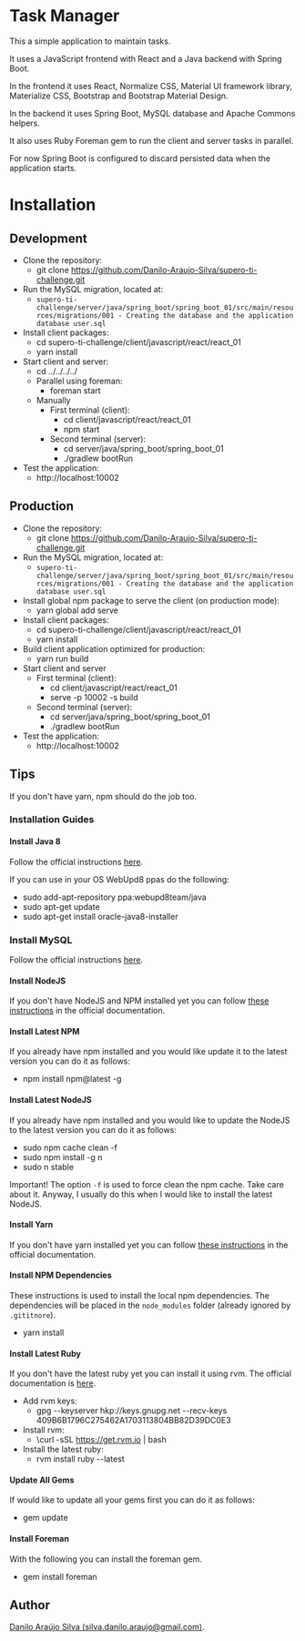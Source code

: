 # Task Manager

This a simple application to maintain tasks.

It uses a JavaScript frontend with React and a Java backend with Spring Boot.

In the frontend it uses React, Normalize CSS, Material UI framework library,
Materialize CSS, Bootstrap and Bootstrap Material Design.

In the backend it uses Spring Boot, MySQL database and Apache Commons helpers.

It also uses Ruby Foreman gem to run the client and server tasks in parallel.

For now Spring Boot is configured to discard persisted data when the application starts.

# Installation

## Development
- Clone the repository:
    - git clone https://github.com/Danilo-Araujo-Silva/supero-ti-challenge.git
- Run the MySQL migration, located at:
    - `supero-ti-challenge/server/java/spring_boot/spring_boot_01/src/main/resources/migrations/001 - Creating the database and the application database user.sql`
- Install client packages:
    - cd supero-ti-challenge/client/javascript/react/react_01
    - yarn install
- Start client and server:
    - cd ../../../../
    - Parallel using foreman:
        - foreman start
    - Manually
        - First terminal (client):
            - cd client/javascript/react/react_01
            - npm start
        - Second terminal (server):
            - cd server/java/spring_boot/spring_boot_01
            - ./gradlew bootRun
- Test the application:
    - http://localhost:10002

## Production
- Clone the repository:
    - git clone https://github.com/Danilo-Araujo-Silva/supero-ti-challenge.git
- Run the MySQL migration, located at:
    - `supero-ti-challenge/server/java/spring_boot/spring_boot_01/src/main/resources/migrations/001 - Creating the database and the application database user.sql`
- Install global npm package to serve the client (on production mode):
    - yarn global add serve
- Install client packages:
    - cd supero-ti-challenge/client/javascript/react/react_01
    - yarn install
- Build client application optimized for production:
    - yarn run build
- Start client and server
    - First terminal (client):
        - cd client/javascript/react/react_01
        - serve -p 10002 -s build
    - Second terminal (server):
        - cd server/java/spring_boot/spring_boot_01
        - ./gradlew bootRun
- Test the application:
    - http://localhost:10002

## Tips
If you don't have yarn, npm should do the job too.

### Installation Guides

#### Install Java 8
Follow the official instructions [here](https://www.java.com/en/download/help/download_options.xml).

If you can use in your OS WebUpd8 ppas do the following:

- sudo add-apt-repository ppa:webupd8team/java
- sudo apt-get update
- sudo apt-get install oracle-java8-installer

### Install MySQL
Follow the official instructions [here](https://dev.mysql.com/doc/refman/5.7/en/installing.html).

#### Install NodeJS
If you don't have NodeJS and NPM installed yet you can follow
[these instructions](https://nodejs.org/en/download/package-manager/) in the
official documentation.

#### Install Latest NPM
If you already have npm installed and you would like update it to the latest
version you can do it as follows:

- npm install npm@latest -g

#### Install Latest NodeJS
If you already have npm installed and you would like to update the NodeJS to the
latest version you can do it as follows:

- sudo npm cache clean -f
- sudo npm install -g n
- sudo n stable

Important! The option `-f` is used to force clean the npm cache. Take care about it.
Anyway, I usually do this when I would like to install the latest NodeJS.

#### Install Yarn
If you don't have yarn installed yet you can follow [these instructions](https://yarnpkg.com/lang/en/docs/install/) in the official documentation.

#### Install NPM Dependencies
These instructions is used to install the local npm dependencies. The dependencies
will be placed in the `node_modules` folder (already ignored by `.gititnore`).

- yarn install

#### Install Latest Ruby
If you don't have the latest ruby yet you can install it using rvm.
The official documentation is [here](https://rvm.io/).

- Add rvm keys:
  - gpg --keyserver hkp://keys.gnupg.net --recv-keys 409B6B1796C275462A1703113804BB82D39DC0E3
- Install rvm:
  - \curl -sSL https://get.rvm.io | bash
- Install the latest ruby:
  - rvm install ruby --latest

#### Update All Gems
If would like to update all your gems first you can do it as follows:

- gem update

#### Install Foreman
With the following you can install the foreman gem.

- gem install foreman

## Author
[Danilo Araújo Silva (silva.danilo.araujo@gmail.com)](https://goo.gl/XW7hi3).
